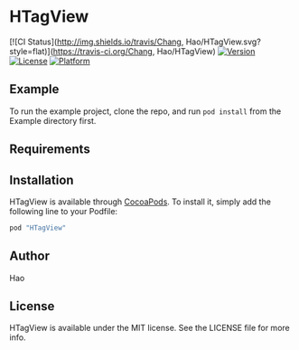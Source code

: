 # HTagView

[![CI Status](http://img.shields.io/travis/Chang, Hao/HTagView.svg?style=flat)](https://travis-ci.org/Chang, Hao/HTagView)
[![Version](https://img.shields.io/cocoapods/v/HTagView.svg?style=flat)](http://cocoapods.org/pods/HTagView)
[![License](https://img.shields.io/cocoapods/l/HTagView.svg?style=flat)](http://cocoapods.org/pods/HTagView)
[![Platform](https://img.shields.io/cocoapods/p/HTagView.svg?style=flat)](http://cocoapods.org/pods/HTagView)

## Example

To run the example project, clone the repo, and run `pod install` from the Example directory first.

## Requirements

## Installation

HTagView is available through [CocoaPods](http://cocoapods.org). To install
it, simply add the following line to your Podfile:

```ruby
pod "HTagView"
```

## Author

Hao

## License

HTagView is available under the MIT license. See the LICENSE file for more info.
